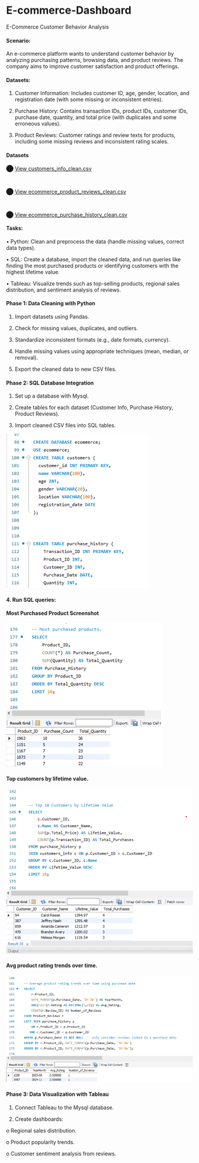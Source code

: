 # E-commerce-Dashboard
E-Commerce Customer Behavior Analysis

#### Scenario: 

An e-commerce platform wants to understand customer behavior by analyzing purchasing patterns, 
browsing data, and product reviews. The company aims to improve customer satisfaction and product 
offerings. 

#### Datasets: 
1. Customer Information: Includes customer ID, age, gender, location, and registration date (with 
some missing or inconsistent entries). 

2. Purchase History: Contains transaction IDs, product IDs, customer IDs, purchase date, quantity, 
and total price (with duplicates and some erroneous values). 

3. Product Reviews: Customer ratings and review texts for products, including some missing 
reviews and inconsistent rating scales.

#### Datasets

⬤ <a href="https://github.com/CelesNeba/E-commerce-Dashboard/blob/main/customers_info_clean.csv" target="_blank">
  View customers_info_clean.csv
</a>

<br>

⬤ <a href="https://github.com/CelesNeba/E-commerce-Dashboard/blob/main/ecommerce_product_reviews_clean.csv" target="_blank">
  View ecommerce_product_reviews_clean.csv
</a>

<br>

⬤ <a href="https://github.com/CelesNeba/E-commerce-Dashboard/blob/main/ecommerce_purchase_history_clean.csv" target="_blank">
  View ecommerce_purchase_history_clean.csv
</a>


#### Tasks: 
• Python: Clean and preprocess the data (handle missing values, correct data types). 

• SQL: Create a database, import the cleaned data, and run queries like finding the most 
purchased products or identifying customers with the highest lifetime value. 

• Tableau: Visualize trends such as top-selling products, regional sales distribution, and sentiment 
analysis of reviews. 


#### Phase 1: Data Cleaning with Python 

1. Import datasets using Pandas. 

2. Check for missing values, duplicates, and outliers. 

3. Standardize inconsistent formats (e.g., date formats, currency). 

4. Handle missing values using appropriate techniques (mean, median, or removal). 

5. Export the cleaned data to new CSV files.


#### Phase 2: SQL Database Integration 





1. Set up a database with Mysql. 

2. Create tables for each dataset (Customer Info, Purchase History, Product Reviews). 

3. Import cleaned CSV files into SQL tables.





![E-commerce Database & Tables](https://github.com/CelesNeba/E-commerce-Dashboard/blob/main/ecom%20database%20%26%20tables%20screnshort.png?raw=true)






#### 4. Run SQL queries: 


#### Most Purchased Product Screenshot

![Most Purchased Product](https://github.com/CelesNeba/E-commerce-Dashboard/blob/main/Most%20purchase%20product%20screenshot%20.png?raw=true)



#### Top customers by lifetime value. 

![Top Customers by Lifetime Value](https://github.com/CelesNeba/E-commerce-Dashboard/blob/main/Top%20customers%20by%20lifetime%20value%20screenshot%20.png?raw=true)


#### Avg product rating trends over time. 

![Average Rating Trend](https://github.com/CelesNeba/E-commerce-Dashboard/blob/main/Avg%20ratint%20trend%20screenshot%20.png?raw=true)


#### Phase 3: Data Visualization with Tableau

1. Connect Tableau to the Mysql database. 

2. Create dashboards: 

o Regional sales distribution. 

o Product popularity trends. 

o Customer sentiment analysis from reviews.

